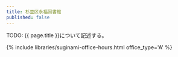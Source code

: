 ```yaml
---
title: 杉並区永福図書館
published: false
---
```


TODO: {{ page.title }}について記述する。

{% include libraries/suginami-office-hours.html office_type='A' %}
